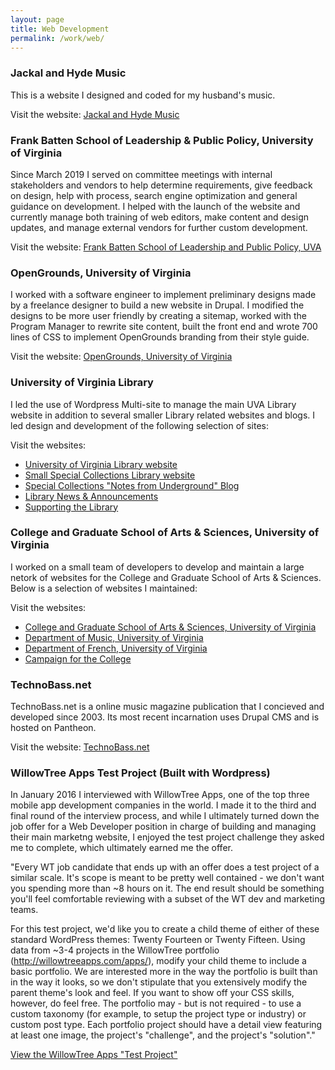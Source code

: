 ```yaml
---
layout: page
title: Web Development
permalink: /work/web/
---
```


<h3>Jackal and Hyde Music</h3>

This is a website I designed and coded for my husband's music.

Visit the website: <a href="https://jackalandhydemusic.com">Jackal and Hyde Music</a>


<h3>Frank Batten School of Leadership & Public Policy, University of Virginia</h3>

Since March 2019 I served on committee meetings with internal stakeholders and vendors to help determine requirements, give feedback on design, help with process, search engine optimization and general guidance on development. I helped with the launch of the website and currently manage both training of web editors, make content and design updates, and manage external vendors for further custom development.

Visit the website: <a href="http://batten.virginia.edu">Frank Batten School of Leadership and Public Policy, UVA</a>

<h3>OpenGrounds, University of Virginia</h3>

I worked with a software engineer to implement preliminary designs made by a freelance designer to build a new website in Drupal. I modified the designs to be more user friendly by creating a sitemap, worked with the Program Manager to rewrite site content, built the front end and wrote 700 lines of CSS to implement OpenGrounds branding from their style guide.

Visit the website: <a href="http://opengrounds.virginia.edu">OpenGrounds, University of Virginia</a>


<h3>University of Virginia Library</h3>

I led the use of Wordpress Multi-site to manage the main UVA Library website in addition to several smaller Library related websites and blogs. I led design and development of the following selection of sites:

Visit the websites:

<ul><li><a href="https://library.virginia.edu">University of Virginia Library website</a></li>
	<li><a href="https://small.library.virginia.edu">Small Special Collections Library website</a></li>
	<li><a href="https://smallnotes.library.virginia.edu">Special Collections "Notes from Underground" Blog</a></li>
	<li><a href="https://news.library.virginia.edu">Library News &amp; Announcements</a></li>
	<li><a href="https://library.virginia.edu/small">Supporting the Library</a></li>
</ul>

<h3>College and Graduate School of Arts &amp; Sciences, University of Virginia</h3>

I worked on a small team of developers to develop and maintain a large netork of websites for the College and Graduate School of Arts &amp; Sciences. Below is a selection of websites I maintained:


Visit the websites:

<ul>
<li><a href="https://as.virginia.edu">College and Graduate School of Arts &amp; Sciences, University of Virginia</a></li>
<li><a href="https://www.virginia.edu/music">Department of Music, University of Virginia</a></li>
<li><a href="https://www.virginia.edu/french">Department of French, University of Virginia</a></li>
<li><a href="https://campaign.artsandsciences.virginia.edu">Campaign for the College</a></li>
</ul>

<h3>TechnoBass.net</h3>

TechnoBass.net is a online music magazine publication that I concieved and developed since 2003. Its most recent incarnation uses Drupal CMS and is hosted on Pantheon.

Visit the website: <a href="http://www.technobass.net">TechnoBass.net</a>


<h3>WillowTree Apps Test Project (Built with Wordpress)</h3>

In January 2016 I interviewed with WillowTree Apps, one of the top three mobile app development companies in the world. I made it to the third and final round of the interview process, and while I ultimately turned down the job offer for a Web Developer position in charge of building and managing their main marketng website, I enjoyed the test project challenge they asked me to complete, which ultimately earned me the offer.

"Every WT job candidate that ends up with an offer does a test project of a similar scale. It's scope is meant to be pretty well contained - we don't want you spending more than ~8 hours on it. The end result should be something you'll feel comfortable reviewing with a subset of the WT dev and marketing teams.

For this test project, we'd like you to create a child theme of either of these standard WordPress themes: Twenty Fourteen or Twenty Fifteen. Using data from ~3-4 projects in the WillowTree portfolio (http://willowtreeapps.com/apps/), modify your child theme to include a basic portfolio. We are interested more in the way the portfolio is built than in the way it looks, so we don't stipulate that you extensively modify the parent theme's look and feel. If you want to show off your CSS skills, however, do feel free. The portfolio may - but is not required - to use a custom taxonomy (for example, to setup the project type or industry) or custom post type. Each portfolio project should have a detail view featuring at least one image, the project's "challenge", and the project's "solution"."

<a href="http://www.starriefernandez.com/willowtree">View the WillowTree Apps "Test Project"</a>
